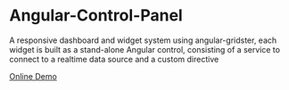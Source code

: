 # Angular-Control-Panel
A responsive dashboard and widget system using angular-gridster, each widget is built as a stand-alone Angular control, consisting of a service to connect to a realtime data source and a custom directive 

[Online Demo](http://aeron1sh.github.io/Angular-Control-Panel-in-RealTime/#/dashboard)
